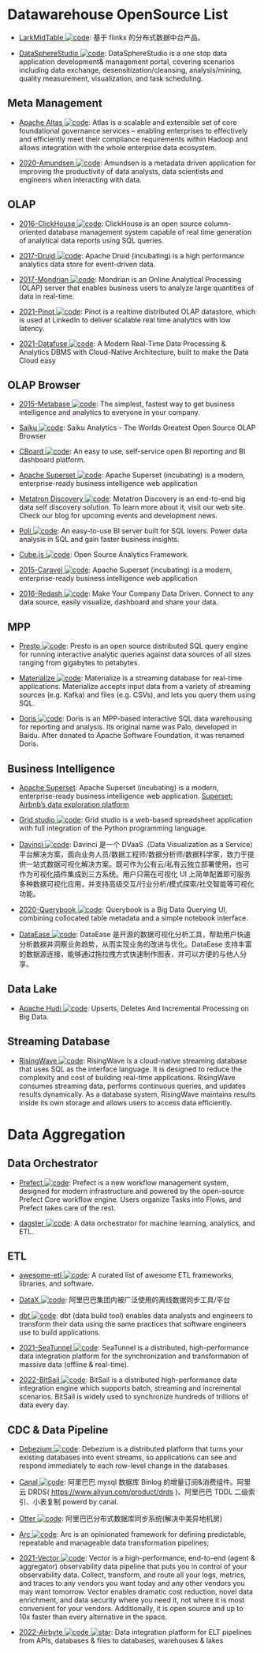 # Datawarehouse OpenSource List

- [LarkMidTable ![code](https://martrix-usa.oss-accelerate.aliyuncs.com/logo/code.svg)](https://github.com/wxgzgl/LarkMidTable): 基于 flinkx 的分布式数据中台产品。

- [DataSphereStudio ![code](https://martrix-usa.oss-accelerate.aliyuncs.com/logo/code.svg)](https://github.com/WeBankFinTech/DataSphereStudio): DataSphereStudio is a one stop data application development& management portal, covering scenarios including data exchange, desensitization/cleansing, analysis/mining, quality measurement, visualization, and task scheduling.

## Meta Management

- [Apache Altas ![code](https://martrix-usa.oss-accelerate.aliyuncs.com/logo/code.svg)](https://atlas.apache.org/#/): Atlas is a scalable and extensible set of core foundational governance services – enabling enterprises to effectively and efficiently meet their compliance requirements within Hadoop and allows integration with the whole enterprise data ecosystem.

- [2020-Amundsen ![code](https://martrix-usa.oss-accelerate.aliyuncs.com/logo/code.svg)](https://github.com/amundsen-io/amundsen): Amundsen is a metadata driven application for improving the productivity of data analysts, data scientists and engineers when interacting with data.

## OLAP

- [2016-ClickHouse ![code](https://martrix-usa.oss-accelerate.aliyuncs.com/logo/code.svg)](https://ClickHouse.yandex/): ClickHouse is an open source column-oriented database management system capable of real time generation of analytical data reports using SQL queries.

- [2017-Druid ![code](https://martrix-usa.oss-accelerate.aliyuncs.com/logo/code.svg)](http://druid.io/): Apache Druid (incubating) is a high performance analytics data store for event-driven data.

- [2017-Mondrian ![code](https://martrix-usa.oss-accelerate.aliyuncs.com/logo/code.svg)](https://github.com/pentaho/mondrian): Mondrian is an Online Analytical Processing (OLAP) server that enables business users to analyze large quantities of data in real-time.

- [2021-Pinot ![code](https://martrix-usa.oss-accelerate.aliyuncs.com/logo/code.svg)](https://github.com/linkedin/pinot): Pinot is a realtime distributed OLAP datastore, which is used at LinkedIn to deliver scalable real time analytics with low latency.

- [2021-Datafuse ![code](https://martrix-usa.oss-accelerate.aliyuncs.com/logo/code.svg)](https://github.com/datafuselabs/datafuse): A Modern Real-Time Data Processing & Analytics DBMS with Cloud-Native Architecture, built to make the Data Cloud easy

## OLAP Browser

- [2015-Metabase ![code](https://martrix-usa.oss-accelerate.aliyuncs.com/logo/code.svg)](https://github.com/metabase/metabase): The simplest, fastest way to get business intelligence and analytics to everyone in your company.

- [Saiku ![code](https://martrix-usa.oss-accelerate.aliyuncs.com/logo/code.svg)](https://github.com/OSBI/saiku): Saiku Analytics - The Worlds Greatest Open Source OLAP Browser

- [CBoard ![code](https://martrix-usa.oss-accelerate.aliyuncs.com/logo/code.svg)](https://github.com/TuiQiao/CBoard): An easy to use, self-service open BI reporting and BI dashboard platform.

- [Apache Superset ![code](https://martrix-usa.oss-accelerate.aliyuncs.com/logo/code.svg)](https://github.com/apache/incubator-superset): Apache Superset (incubating) is a modern, enterprise-ready business intelligence web application

- [Metatron Discovery ![code](https://martrix-usa.oss-accelerate.aliyuncs.com/logo/code.svg)](https://github.com/metatron-app/metatron-discovery): Metatron Discovery is an end-to-end big data self discovery solution. To learn more about it, visit our web site. Check our blog for upcoming events and development news.

- [Poli ![code](https://martrix-usa.oss-accelerate.aliyuncs.com/logo/code.svg)](https://github.com/shzlw/poli): An easy-to-use BI server built for SQL lovers. Power data analysis in SQL and gain faster business insights.

- [Cube.js ![code](https://martrix-usa.oss-accelerate.aliyuncs.com/logo/code.svg)](https://github.com/cube-js/cube.js): Open Source Analytics Framework.

- [2015-Caravel ![code](https://martrix-usa.oss-accelerate.aliyuncs.com/logo/code.svg)](https://github.com/airbnb/caravel): Apache Superset (incubating) is a modern, enterprise-ready business intelligence web application

- [2016-Redash ![code](https://martrix-usa.oss-accelerate.aliyuncs.com/logo/code.svg)](https://github.com/getredash/redash): Make Your Company Data Driven. Connect to any data source, easily visualize, dashboard and share your data.

## MPP

- [Presto ![code](https://martrix-usa.oss-accelerate.aliyuncs.com/logo/code.svg)](https://prestodb.io/): Presto is an open source distributed SQL query engine for running interactive analytic queries against data sources of all sizes ranging from gigabytes to petabytes.

- [Materialize ![code](https://martrix-usa.oss-accelerate.aliyuncs.com/logo/code.svg)](https://materialize.com/docs/): Materialize is a streaming database for real-time applications. Materialize accepts input data from a variety of streaming sources (e.g. Kafka) and files (e.g. CSVs), and lets you query them using SQL.

- [Doris ![code](https://martrix-usa.oss-accelerate.aliyuncs.com/logo/code.svg)](https://github.com/apache/incubator-doris): Doris is an MPP-based interactive SQL data warehousing for reporting and analysis. Its original name was Palo, developed in Baidu. After donated to Apache Software Foundation, it was renamed Doris.

## Business Intelligence

- [Apache Superset](https://github.com/apache/incubator-superset): Apache Superset (incubating) is a modern, enterprise-ready business intelligence web application. [Superset: Airbnb’s data exploration platform](https://parg.co/bIh)

- [Grid studio ![code](https://martrix-usa.oss-accelerate.aliyuncs.com/logo/code.svg)](https://github.com/ricklamers/gridstudio): Grid studio is a web-based spreadsheet application with full integration of the Python programming language.

- [Davinci ![code](https://martrix-usa.oss-accelerate.aliyuncs.com/logo/code.svg)](https://edp963.github.io/davinci/): Davinci 是一个 DVaaS（Data Visualization as a Service）平台解决方案，面向业务人员/数据工程师/数据分析师/数据科学家，致力于提供一站式数据可视化解决方案。既可作为公有云/私有云独立部署使用，也可作为可视化插件集成到三方系统。用户只需在可视化 UI 上简单配置即可服务多种数据可视化应用，并支持高级交互/行业分析/模式探索/社交智能等可视化功能。

- [2020-Querybook ![code](https://martrix-usa.oss-accelerate.aliyuncs.com/logo/code.svg)](https://github.com/pinterest/querybook): Querybook is a Big Data Querying UI, combining collocated table metadata and a simple notebook interface.

- [DataEase ![code](https://martrix-usa.oss-accelerate.aliyuncs.com/logo/code.svg)](https://github.com/dataease/dataease): DataEase 是开源的数据可视化分析工具，帮助用户快速分析数据并洞察业务趋势，从而实现业务的改进与优化。DataEase 支持丰富的数据源连接，能够通过拖拉拽方式快速制作图表，并可以方便的与他人分享。

## Data Lake

- [Apache Hudi ![code](https://martrix-usa.oss-accelerate.aliyuncs.com/logo/code.svg)](https://github.com/apache/incubator-hudi): Upserts, Deletes And Incremental Processing on Big Data.

## Streaming Database

- [RisingWave ![code](https://martrix-usa.oss-accelerate.aliyuncs.com/logo/code.svg)](https://github.com/singularity-data/risingwave): RisingWave is a cloud-native streaming database that uses SQL as the interface language. It is designed to reduce the complexity and cost of building real-time applications. RisingWave consumes streaming data, performs continuous queries, and updates results dynamically. As a database system, RisingWave maintains results inside its own storage and allows users to access data efficiently.

# Data Aggregation

## Data Orchestrator

- [Prefect ![code](https://martrix-usa.oss-accelerate.aliyuncs.com/logo/code.svg)](https://github.com/PrefectHQ/prefect): Prefect is a new workflow management system, designed for modern infrastructure and powered by the open-source Prefect Core workflow engine. Users organize Tasks into Flows, and Prefect takes care of the rest.

- [dagster ![code](https://martrix-usa.oss-accelerate.aliyuncs.com/logo/code.svg)](https://github.com/dagster-io/dagster): A data orchestrator for machine learning, analytics, and ETL.

## ETL

- [awesome-etl ![code](https://martrix-usa.oss-accelerate.aliyuncs.com/logo/code.svg)](https://github.com/pawl/awesome-etl#workflow-managementengines): A curated list of awesome ETL frameworks, libraries, and software.

- [DataX ![code](https://martrix-usa.oss-accelerate.aliyuncs.com/logo/code.svg)](https://github.com/alibaba/DataX): 阿里巴巴集团内被广泛使用的离线数据同步工具/平台

- [dbt ![code](https://martrix-usa.oss-accelerate.aliyuncs.com/logo/code.svg)](https://github.com/fishtown-analytics/dbt): dbt (data build tool) enables data analysts and engineers to transform their data using the same practices that software engineers use to build applications.

- [2021-SeaTunnel ![code](https://martrix-usa.oss-accelerate.aliyuncs.com/logo/code.svg)](https://github.com/apache/incubator-seatunnel): SeaTunnel is a distributed, high-performance data integration platform for the synchronization and transformation of massive data (offline & real-time).

- [2022-BitSail ![code](https://martrix-usa.oss-accelerate.aliyuncs.com/logo/code.svg)](https://github.com/bytedance/bitsail): BitSail is a distributed high-performance data integration engine which supports batch, streaming and incremental scenarios. BitSail is widely used to synchronize hundreds of trillions of data every day.

## CDC & Data Pipeline

- [Debezium ![code](https://martrix-usa.oss-accelerate.aliyuncs.com/logo/code.svg)](https://debezium.io/docs/tutorial/): Debezium is a distributed platform that turns your existing databases into event streams, so applications can see and respond immediately to each row-level change in the databases.

- [Canal ![code](https://martrix-usa.oss-accelerate.aliyuncs.com/logo/code.svg)](https://github.com/alibaba/canal): 阿里巴巴 mysql 数据库 Binlog 的增量订阅&消费组件。阿里云 DRDS( https://www.aliyun.com/product/drds )、阿里巴巴 TDDL 二级索引、小表复制 powerd by canal.

- [Otter ![code](https://martrix-usa.oss-accelerate.aliyuncs.com/logo/code.svg)](https://github.com/alibaba/otter): 阿里巴巴分布式数据库同步系统(解决中美异地机房)

- [Arc ![code](https://martrix-usa.oss-accelerate.aliyuncs.com/logo/code.svg)](https://arc.tripl.ai/): Arc is an opinionated framework for defining predictable, repeatable and manageable data transformation pipelines;

- [2021-Vector ![code](https://martrix-usa.oss-accelerate.aliyuncs.com/logo/code.svg)](https://github.com/vectordotdev/vector): Vector is a high-performance, end-to-end (agent & aggregator) observability data pipeline that puts you in control of your observability data. Collect, transform, and route all your logs, metrics, and traces to any vendors you want today and any other vendors you may want tomorrow. Vector enables dramatic cost reduction, novel data enrichment, and data security where you need it, not where it is most convenient for your vendors. Additionally, it is open source and up to 10x faster than every alternative in the space.

- [2022-Airbyte ![code](https://martrix-usa.oss-accelerate.aliyuncs.com/logo/code.svg) ![star](https://img.shields.io/github/stars/airbytehq/airbyte)](https://github.com/airbytehq/airbyte): Data integration platform for ELT pipelines from APIs, databases & files to databases, warehouses & lakes
